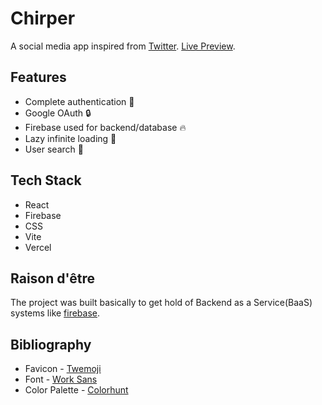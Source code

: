 # Chirper

A social media app inspired from [Twitter](https://twitter.com). [Live Preview](https://chirper.vercel.app).

## Features

- Complete authentication 🔑
- Google OAuth 🔒
- Firebase used for backend/database 🔥
- Lazy infinite loading 🐢
- User search 🔎

## Tech Stack

- React
- Firebase
- CSS
- Vite
- Vercel

## Raison d'être

The project was built basically to get hold of Backend as a Service(BaaS) systems like [firebase](https://firebase.google.com).

## Bibliography

- Favicon - [Twemoji](https://twemoji.twitter.com/)
- Font - [Work Sans](https://fonts.google.com/specimen/Roboto?query=roboto)
- Color Palette - [Colorhunt](https://colorhunt.co)
